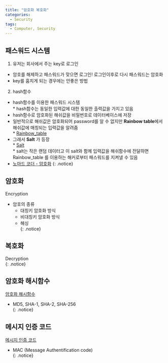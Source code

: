 ```yaml
---
title: "암호화 복호화"
categories:
  - Security
tags:
  - Computer, Security
---
```



## 패스워드 시스템
1. 유저는 회사에서 주는 key로 로그인  
* 암호를 해제하고 패스워드가 맞으면 로그인! 로그인이후로 다시 패스워드는 암호화  
* key를 훔치게 되는 경우에는 안좋은 방법  
2. hash함수  
* hash함수를 이용한 패스워드 시스템  
		* hash함수는 동일한 입력값에 대한 동일한 출력값을 가지고 있음  
* hash함수로 암호화된 해쉬값을 비밀번호로 데이터베이스에 저장  
* 일반적으로 해쉬값은 암호화되어 password를 알 수 없지만 **Rainbow table**에서 해쉬값에 매칭되는 입력값을 알려줌  
		* [Rainbow_table](https://en.wikipedia.org/wiki/Rainbow_table)  
* 그래서 **Salt** 가 등장  
		* [Salt](https://en.wikipedia.org/wiki/Salt_(cryptography))  
		* salt는 작은 랜덤 데이터고 이 salt와 함께 입력값을 해쉬함수에 전달하면 Rainbow_table 를 이용하는 해커로부터 패스워드를 지켜낼 수 있음  
* [노마드 코더 - 암호화](https://www.youtube.com/watch?v=67UwxR3ts2E)
{: .notice}

## 암호화  
Encryption 
* 암호의 종류  
	* 대칭키 암호화 방식  
	* 비대칭키 암호화 방식  
	* 해싱  
{: .notice}

## 복호화  
Decryption  
{: .notice}

## 암호화 해시함수  
[암호화 해시함수](https://ko.wikipedia.org/wiki/%EC%95%94%ED%98%B8%ED%99%94_%ED%95%B4%EC%8B%9C_%ED%95%A8%EC%88%98)  
* MD5, SHA-1, SHA-2, SHA-256  
{: .notice}

## 메시지 인증 코드 
[메시지 인증 코드](https://ko.wikipedia.org/wiki/%EB%A9%94%EC%8B%9C%EC%A7%80_%EC%9D%B8%EC%A6%9D_%EC%BD%94%EB%93%9C)  
* MAC (Message Authentification code)   
{: .notice}